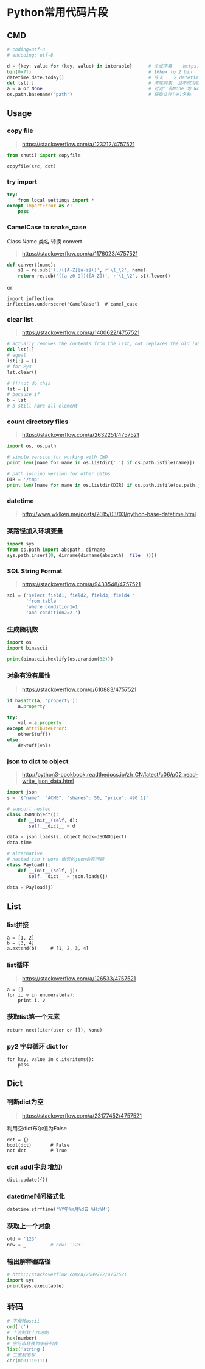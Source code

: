 Python常用代码片段
================

CMD
---

``` python
# coding=utf-8
# encoding: utf-8

d = {key: value for (key, value) in interable}      # 生成字典    https://stackoverflow.com/a/1747827/4757521
bin(0x7f)                                           # 16hex to 2 bin
datetime.date.today()                               # 今天    > datetime
del lst[:]                                          # 清除列表, 且不成为空列表
a = a or None                                       # 过滤''和None 为 None
os.path.basename('path')                            # 获取文件(夹)名称
```

Usage
-----

### copy file

> https://stackoverflow.com/a/123212/4757521

``` python
from shutil import copyfile

copyfile(src, dst)
```

### try import

``` python
try:
    from local_settings import *
except ImportError as e:
    pass
```

### CamelCase to snake_case

Class Name 类名 转换 convert

> <https://stackoverflow.com/a/1176023/4757521>

``` python
def convert(name):
    s1 = re.sub('(.)([A-Z][a-z]+)', r'\1_\2', name)
    return re.sub('([a-z0-9])([A-Z])', r'\1_\2', s1).lower()
```

or

    import inflection
    inflection.underscore('CamelCase')  # camel_case

### clear list

> <https://stackoverflow.com/a/1400622/4757521>

``` python
# actually removes the contents from the list, not replaces the old label with a new empty list
del lst[:]
# equal
lst[:] = []
# for Py3
lst.clear()

# !!!not do this
lst = []
# because if
b = lst
# b still have all element
```

### count directory files

> <https://stackoverflow.com/a/2632251/4757521>

``` python
import os, os.path

# simple version for working with CWD
print len([name for name in os.listdir('.') if os.path.isfile(name)])

# path joining version for other paths
DIR = '/tmp'
print len([name for name in os.listdir(DIR) if os.path.isfile(os.path.join(DIR, name))])
```

### datetime

> <http://www.wklken.me/posts/2015/03/03/python-base-datetime.html>

### 某路径加入环境变量

``` python
import sys
from os.path import abspath, dirname
sys.path.insert(0, dirname(dirname(abspath(__file__))))
```

### SQL String Format

> <https://stackoverflow.com/a/9433548/4757521>

``` python
sql = ('select field1, field2, field3, field4 '
       'from table '
       'where condition1=1 '
       'and condition2=2 ')
```

### 生成随机数

``` python
import os
import binascii

print(binascii.hexlify(os.urandom(32)))
```

### 对象有没有属性

> <https://stackoverflow.com/q/610883/4757521>

``` python
if hasattr(a, 'property'):
    a.property

try:
    val = a.property
except AttributeError:
    otherStuff()
else:
    doStuff(val)
```

### json to dict to object

> <http://python3-cookbook.readthedocs.io/zh_CN/latest/c06/p02_read-write_json_data.html>

``` python
import json
s = '{"name": "ACME", "shares": 50, "price": 490.1}'

# support nested
class JSONObject():
    def __init__(self, d):
        self.__dict__ = d

data = json.loads(s, object_hook=JSONObject)
data.time

# alternative
# nested can't work 嵌套的json会有问题
class Payload():
    def __init__(self, j):
        self.__dict__ = json.loads(j)

data = Payload(j)
```

## List

### list拼接

    a = [1, 2]
    b = [3, 4]
    a.extend(b)     # [1, 2, 3, 4]

### list循环

> <https://stackoverflow.com/a/126533/4757521>

    a = []
    for i, v in enumerate(a):
        print i, v

### 获取list第一个元素

    return next(iter(user or []), None)

### py2 字典循环 dict for

    for key, value in d.iteritems():
        pass


## Dict

### 判断dict为空

> <https://stackoverflow.com/a/23177452/4757521>

利用空dict布尔值为False

    dct = {}
    bool(dct)       # False
    not dct         # True

### dcit add(字典 增加)

    dict.update({})

### datetime时间格式化

``` python
datetime.strftime('%Y年%m月%d日 %H:%M')
```

### 获取上一个对象

``` python
old = '123'
new = _         # new: '123'
```

### 输出解释器路径

``` python
# http://stackoverflow.com/a/2589722/4757521
import sys
print(sys.executable)
```

转码
----
``` python
# 字母转ascii
ord('c')
# 十进制转十六进制
hex(number)
# 字符串转换为字符列表
list('string')
# 二进制书写
chr(0b01110111)
```
